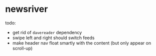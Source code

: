 # newsriver

todo:

* get rid of `davereader` dependency
* swipe left and right should switch feeds
* make header nav float smartly with the content (but only appear on scroll-up)
